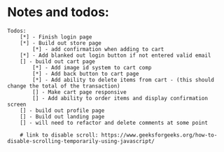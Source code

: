 # Notes and todos:
    Todos:
        [*] - Finish login page
        [*] - Build out store page
            [*] - add confirmation when adding to cart
        [*] - Add blanked out login button if not entered valid email 
        [] - build out cart page
            [*] - Add image id system to cart comp
            [*] - Add back button to cart page
            [*] - Add ability to delete items from cart - (this should change the total of the transaction)
            [] - Make cart page responsive
            [] - Add ability to order items and display confirmation screen
        [] - build out profile page
        [] - Build out landing page
        [] - will need to refactor and delete comments at some point

        # link to disable scroll: https://www.geeksforgeeks.org/how-to-disable-scrolling-temporarily-using-javascript/ 